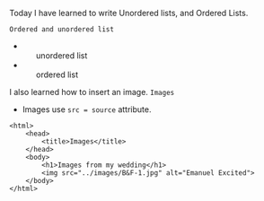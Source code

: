 Today I have learned to write Unordered lists, and Ordered Lists. 

`Ordered and unordered list`
- <ul>unordered list</ul>
- <ol>ordered list</ol>

I also learned how to insert an image. 
`Images`
- Images use `src = source` attribute. 

```
<html>
    <head>
        <title>Images</title>
    </head>
    <body>
        <h1>Images from my wedding</h1>
        <img src="../images/B&F-1.jpg" alt="Emanuel Excited">
    </body>
</html>
```
